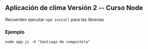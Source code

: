 ## Aplicación de clima Versión 2 -- Curso Node

Recuerden ejecutar ``` npm install ``` para las librerías


### Ejemplo
```
node app.js -d "Santiago de compostela"
```